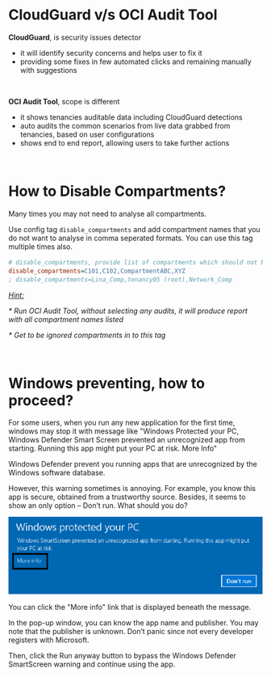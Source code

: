 # CloudGuard v/s OCI Audit Tool 

**CloudGuard**, is  security issues detector
* it will identify security concerns and helps user to fix it
* providing some fixes in few automated clicks and remaining manually with suggestions

&nbsp;

**OCI Audit Tool**, scope is different
* it shows tenancies auditable data including CloudGuard detections
* auto audits the common scenarios from live data grabbed from tenancies, based on user configurations
* shows end to end report, allowing users to take further actions

&nbsp;

# <a name=disable_compartments>How to Disable Compartments?</a>

Many times you may not need to analyse all compartments.

Use config tag `disable_compartments` and add compartment names that you do not want to analyse in comma seperated formats.
You can use this tag multiple times also.

```ini
# disable_compartments, provide list of compartments which should not be scanned
disable_compartments=C101,C102,CompartmentABC,XYZ
; disable_compartments=Lina_Comp,tenancy05 (root),Network_Comp
```
<u>_Hint:_</u>

_* Run OCI Audit Tool, without selecting any audits, it will produce report with all compartment names listed_

_* Get to be ignored compartments in to this tag_

&nbsp;

# <a name=windows_preventing>Windows preventing, how to proceed?</a>

For some users, when you run any new application for the first time, windows may stop it with message like "Windows Protected your PC, Windows Defender Smart Screen prevented an unrecognized app from starting. Running this app might put your PC at risk. More Info"

Windows Defender prevent you running apps that are unrecognized by the Windows software database.

However, this warning sometimes is annoying. For example, you know this app is secure, obtained from a trustworthy source.
Besides, it seems to show an only option – Don’t run. What should you do?

![windows-issue](./images/windows-protected-your-pc.png)

You can click the "More info" link that is displayed beneath the message.

In the pop-up window, you can know the app name and publisher. You may note that the publisher is unknown. Don’t panic since not every developer registers with Microsoft.

 Then, click the Run anyway button to bypass the Windows Defender SmartScreen warning and continue using the app.

